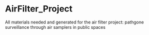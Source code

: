 # AirFilter_Project
All materials needed and generated for the air filter project: pathgone surveillance through air samplers in public spaces

